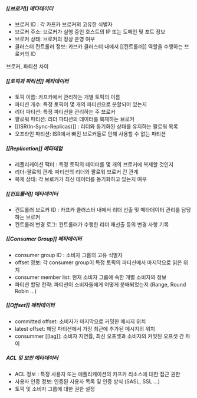 
##### [[브로커]] 메타데이터

- 브로커 ID : 각 카프카 브로커의 고유한 식별자
- 브로커 주소: 브로커가 실행 중인 호스트의 IP 또는 도메인 및 포트 정보
- 브로커 상태: 브로커의 정상 운영 여부
- 클러스터 컨트롤러 정보: 카브카 클러스터 내에서 [[컨트롤러]] 역할을 수행하는 브로커의 ID


브로커, 파티션 차이

##### [[토픽과 파티션]] 메타데이터
- 토픽 이름: 카프카에서 관리하는 개별 토픽의 이름
- 파티션 개수: 특정 토픽이 몇 개의 파티션으로 분할되어 있는지
- 리더 파티션: 특정 파티션을 관리하는 주 브로커
- 팔로워 파티션: 리더 파티션의 데이터를 복제하는 브로커
- [[ISR(In-Sync-Replicas)]] : 리더와 동기화된 상태를 유지하는 팔로워 목록
- 오프라인 파티션: ISR에서 빠진 브로커들로 인해 사용할 수 없는 파티션


##### [[Replication]] 메타데엍
- 레플리케이션 팩터 : 특정 토픽의 데이터를 몇 개의 브로커에 복제할 것인지
- 리더-팔로워 관계: 파티션의 리더와 팔로워 브로커 간 관계
- 복제 상태: 각 브로커가 최신 데이터를 동기화하고 있는지 여부


##### [[컨트롤러]] 메타데이터

- 컨트롤러 브로커 ID : 카프카 클러스터 내에서 리더 선출 및 메타데이터 관리를 담당하는 브로커
- 컨트롤러 변경 로그: 컨트롤러가 수행한 리더 재선출 등의 변경 사항 기록



##### [[Consumer Group]] 메타데이터
- consumer group ID : 소비자 그룹의 고유 식별자
- offset 정보: 각 consumer group이 특정 토픽의 파티션에서 마지막으로 읽은 위치
- consumer member list: 현재 소비자 그룹에 속한 개별 소비자의 정보
- 파티션 할당 전략: 파티션이 소비자들에게 어떻게 분배되었는지 (Range, Round Robin ...)


##### [[Offset]] 메타데이터

- committed offset: 소비자가 마지막으로 커밋한 메시지 위치
- latest offset: 해당 파티션에서 가장 최근에 추가된 메시지의 위치
- consummer [[lag]]: 소비자 지연률, 최신 오프셋과 소비자의 커밋된 오프셋 간 차이


##### ACL 및 보안 메타데이터

- ACL 정보 : 특정 사용자 또는 애플리케이션의 카프카 리소스에 대한 접근 권한
- 사용자 인증 정보: 인증된 사용자 목록 및 인증 방식 (SASL, SSL ...)
- 토픽 및 소비자 그룹에 대한 권한 설정